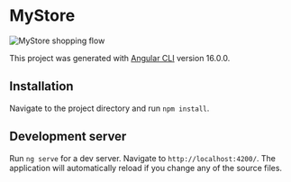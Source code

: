 # MyStore

![MyStore shopping flow](shoppingflow.gif)

This project was generated with [Angular CLI](https://github.com/angular/angular-cli) version 16.0.0.

## Installation

Navigate to the project directory and run `npm install`.

## Development server

Run `ng serve` for a dev server. Navigate to `http://localhost:4200/`. The application will automatically reload if you change any of the source files.
